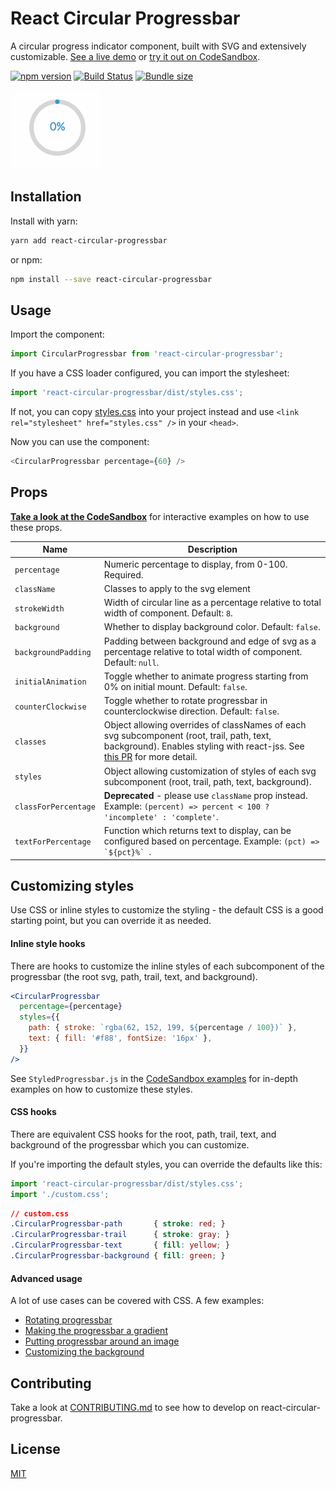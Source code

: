 # React Circular Progressbar

A circular progress indicator component, built with SVG and extensively customizable. [See a live demo](http://www.kevinqi.com/react-circular-progressbar/) or [try it out on CodeSandbox](https://codesandbox.io/s/vymm4oln6y).

[![npm version](https://badge.fury.io/js/react-circular-progressbar.svg)](https://www.npmjs.com/package/react-circular-progressbar)
[![Build Status](https://travis-ci.org/iqnivek/react-circular-progressbar.svg?branch=master)](https://travis-ci.org/iqnivek/react-circular-progressbar)
[![Bundle size](https://img.shields.io/bundlephobia/min/react-circular-progressbar.svg)](https://bundlephobia.com/result?p=react-circular-progressbar)

[![react-circular-progressbar animated gif](/docs/react-circular-progressbar.gif?raw=true)](http://www.kevinqi.com/react-circular-progressbar/)

## Installation

Install with yarn:

```bash
yarn add react-circular-progressbar
```

or npm:

```bash
npm install --save react-circular-progressbar
```

## Usage

Import the component:

```javascript
import CircularProgressbar from 'react-circular-progressbar';
```

If you have a CSS loader configured, you can import the stylesheet:

```javascript
import 'react-circular-progressbar/dist/styles.css';
```

If not, you can copy [styles.css](dist/styles.css) into your project instead and use `<link rel="stylesheet" href="styles.css" />` in your `<head>`.

Now you can use the component:

```javascript
<CircularProgressbar percentage={60} />
```

## Props

[**Take a look at the CodeSandbox**](https://codesandbox.io/s/vymm4oln6y) for interactive examples on how to use these props.

| Name | Description |
| ---- | ----------- |
| `percentage` | Numeric percentage to display, from 0-100. Required. |
| `className` | Classes to apply to the svg element |
| `strokeWidth` | Width of circular line as a percentage relative to total width of component. Default: `8`. |
| `background` | Whether to display background color. Default: `false`. |
| `backgroundPadding` | Padding between background and edge of svg as a percentage relative to total width of component. Default: `null`. |
| `initialAnimation` | Toggle whether to animate progress starting from 0% on initial mount. Default: `false`. |
| `counterClockwise` | Toggle whether to rotate progressbar in counterclockwise direction. Default: `false`. |
| `classes` | Object allowing overrides of classNames of each svg subcomponent (root, trail, path, text, background). Enables styling with react-jss. See [this PR](https://github.com/iqnivek/react-circular-progressbar/pull/25) for more detail. |
| `styles` | Object allowing customization of styles of each svg subcomponent (root, trail, path, text, background). |
| `classForPercentage` | **Deprecated** - please use `className` prop instead. Example: `(percent) => percent < 100 ? 'incomplete' : 'complete'`. |
| `textForPercentage` | Function which returns text to display, can be configured based on percentage. Example: ``(pct) => `${pct}%` ``. |


## Customizing styles

Use CSS or inline styles to customize the styling - the default CSS is a good starting point, but you can override it as needed.

#### Inline style hooks

There are hooks to customize the inline styles of each subcomponent of the progressbar (the root svg, path, trail, text, and background).

```jsx
<CircularProgressbar
  percentage={percentage}
  styles={{
    path: { stroke: `rgba(62, 152, 199, ${percentage / 100})` },
    text: { fill: '#f88', fontSize: '16px' },
  }}
/>
```

See `StyledProgressbar.js` in the [CodeSandbox examples](https://codesandbox.io/s/vymm4oln6y) for in-depth examples on how to customize these styles.

#### CSS hooks

There are equivalent CSS hooks for the root, path, trail, text, and background of the progressbar which you can customize.

If you're importing the default styles, you can override the defaults like this:

```jsx
import 'react-circular-progressbar/dist/styles.css';
import './custom.css';
```

```css
// custom.css
.CircularProgressbar-path       { stroke: red; }
.CircularProgressbar-trail      { stroke: gray; }
.CircularProgressbar-text       { fill: yellow; }
.CircularProgressbar-background { fill: green; }
```

#### Advanced usage

A lot of use cases can be covered with CSS. A few examples:

* [Rotating progressbar](https://github.com/iqnivek/react-circular-progressbar/issues/38)
* [Making the progressbar a gradient](https://github.com/iqnivek/react-circular-progressbar/issues/31#issuecomment-338216925)
* [Putting progressbar around an image](https://github.com/iqnivek/react-circular-progressbar/issues/32)
* [Customizing the background](https://github.com/iqnivek/react-circular-progressbar/issues/21#issuecomment-336613160)


## Contributing

Take a look at [CONTRIBUTING.md](/CONTRIBUTING.md) to see how to develop on react-circular-progressbar.


## License

[MIT](/LICENSE)
